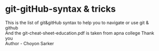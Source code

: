 # git-gitHub-syntax & tricks

This is the list of git&gitHub syntax to help you to navigate or use git & github 
<br>
And the git-cheat-sheet-education.pdf is taken from apna college
Thank you
<br>
Author - Choyon Sarker

